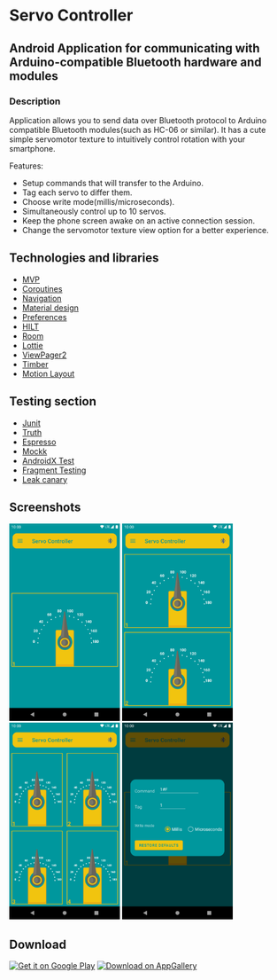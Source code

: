 # Servo Controller

## Android Application for communicating with Arduino-compatible Bluetooth hardware and modules

### Description

Application allows you to send data over Bluetooth protocol to Arduino compatible Bluetooth modules(such as HC-06 or similar).
It has a cute simple servomotor texture to intuitively control rotation with your smartphone.

Features:

- Setup commands that will transfer to the Arduino.
- Tag each servo to differ them.
- Choose write mode(millis/microseconds).
- Simultaneously control up to 10 servos.
- Keep the phone screen awake on an active connection session.
- Change the servomotor texture view option for a better experience.

## Technologies and libraries

- [MVP](https://www.raywenderlich.com/7026-getting-started-with-mvp-model-view-presenter-on-android)
- [Coroutines](https://developer.android.com/kotlin/coroutines)
- [Navigation](https://developer.android.com/guide/navigation)
- [Material design](https://material.io/develop/android)
- [Preferences](https://developer.android.com/guide/topics/ui/settings)
- [HILT](https://developer.android.com/training/dependency-injection/hilt-android)
- [Room](https://developer.android.com/training/data-storage/room)
- [Lottie](https://github.com/airbnb/lottie-android)
- [ViewPager2](https://developer.android.com/jetpack/androidx/releases/viewpager2)
- [Timber](https://github.com/JakeWharton/timber)
- [Motion Layout](https://developer.android.com/training/constraint-layout/motionlayout)

## Testing section

- [Junit](https://developer.android.com/training/testing/unit-testing/local-unit-tests)
- [Truth](https://truth.dev)
- [Espresso](https://developer.android.com/training/testing/espresso)
- [Mockk](https://mockk.io)
- [AndroidX Test](https://developer.android.com/training/testing/set-up-project)
- [Fragment Testing](https://developer.android.com/training/basics/fragments/testing)
- [Leak canary](https://square.github.io/leakcanary/)

## Screenshots

<img src=".github/screenshots/main_screen.png"
  alt="Screenshot Main Screen" width="200"/>
<img src=".github/screenshots/main_screen_double_servo.png"
  alt="Screenshot double servos" width="200"/>
<img src=".github/screenshots/main_screen_quad_servo.png"
  alt="Screenshot quad servos" width="200"/>
<img src=".github/screenshots/main_screen_dialog_window.png"
  alt="Screenshot window dialog" width="200"/>

## Download

<a href="todo"><img src="https://play.google.com/intl/en_us/badges/static/images/badges/en_badge_web_generic.png" target="_blank" alt="Get it on Google Play" height="80"></a>
<a href="todo"><img src="https://huaweimobileservices.com/wp-content/uploads/2019/12/AppGallery_DownlaodBadge_ENG.png" target="_blank" alt="Download on AppGallery" height="80"></a>
